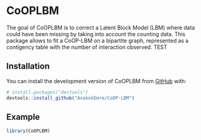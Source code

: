 
<!-- README.md is generated from README.Rmd. Please edit that file -->

# CoOPLBM

The goal of CoOPLBM is to correct a Latent Block Model (LBM) where data
could have been missing by taking into account the counting data. This
package allows to fit a CoOP-LBM on a bipartite graph, represented as a
contigency table with the number of interaction observed. TEST

## Installation

You can install the development version of CoOPLBM from
[GitHub](https://github.com/) with:

``` r
# install.packages("devtools")
devtools::install_github("AnakokEmre/CoOP-LBM")
```

## Example

``` r
library(CoOPLBM)
```
